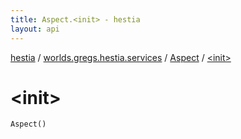 ```yaml
---
title: Aspect.<init> - hestia
layout: api
---
```


<div class='api-docs-breadcrumbs'><a href="../../index.html">hestia</a> / <a href="../index.html">worlds.gregs.hestia.services</a> / <a href="index.html">Aspect</a> / <a href="./-init-.html">&lt;init&gt;</a></div>

# &lt;init&gt;

<div class="signature"><code><span class="identifier">Aspect</span><span class="symbol">(</span><span class="symbol">)</span></code></div>
